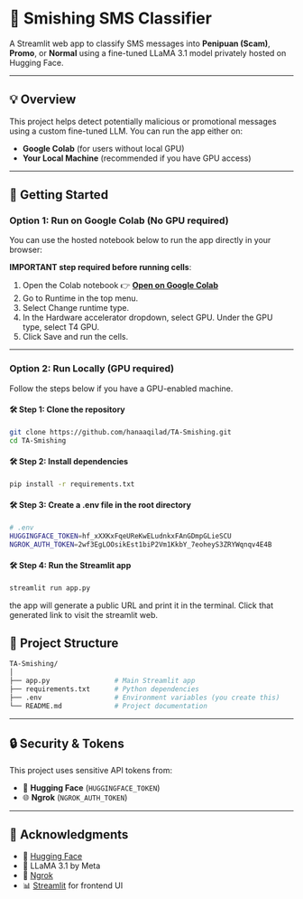 # 📱 Smishing SMS Classifier

A Streamlit web app to classify SMS messages into **Penipuan (Scam)**, **Promo**, or **Normal** using a fine-tuned LLaMA 3.1 model privately hosted on Hugging Face.

---

## 💡 Overview

This project helps detect potentially malicious or promotional messages using a custom fine-tuned LLM. You can run the app either on:

- **Google Colab** (for users without local GPU)
- **Your Local Machine** (recommended if you have GPU access)

---

## 🚀 Getting Started

### Option 1: Run on Google Colab (No GPU required)

You can use the hosted notebook below to run the app directly in your browser:

**IMPORTANT step required before running cells**:
1. Open the Colab notebook 👉 **[Open on Google Colab](https://colab.research.google.com/drive/1Q_KB1KJ0CvFDX3eWp4S8NyP4XEdZKHKL?usp=sharing)**
2. Go to Runtime in the top menu.
3. Select Change runtime type.
4. In the Hardware accelerator dropdown, select GPU.
Under the GPU type, select T4 GPU.
5. Click Save and run the cells.


---

### Option 2: Run Locally (GPU required)

Follow the steps below if you have a GPU-enabled machine.

#### 🛠 Step 1: Clone the repository

```bash
git clone https://github.com/hanaaqilad/TA-Smishing.git
cd TA-Smishing
```

#### 🛠 Step 2: Install dependencies
```bash
pip install -r requirements.txt
```

#### 🛠 Step 3: Create a .env file in the root directory
```bash
# .env
HUGGINGFACE_TOKEN=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
NGROK_AUTH_TOKEN=2wf3EgLOOsikEst1biP2Vm1KkbY_7eoheyS3ZRYWqnqv4E4B

```

#### 🛠 Step 4: Run the Streamlit app
```bash
streamlit run app.py
```

the app will generate a public URL and print it in the terminal. Click that generated link to visit the streamlit web.


## 📂 Project Structure

```bash
TA-Smishing/
│
├── app.py                # Main Streamlit app
├── requirements.txt      # Python dependencies
├── .env                  # Environment variables (you create this)
└── README.md             # Project documentation
```

---

## 🔒 Security & Tokens

This project uses sensitive API tokens from:

- 🔐 **Hugging Face** (`HUGGINGFACE_TOKEN`)
- 🌐 **Ngrok** (`NGROK_AUTH_TOKEN`)

---

## 🙌 Acknowledgments

- 🤗 [Hugging Face](https://huggingface.co/)
- 🦙 LLaMA 3.1 by Meta
- 🔗 [Ngrok](https://ngrok.com/)
- 📊 [Streamlit](https://streamlit.io/) for frontend UI
